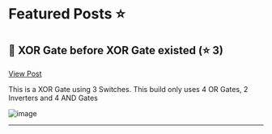 # Featured Posts ⭐

## 🥇 XOR Gate before XOR Gate existed (⭐ 3)
[View Post](https://discord.com/channels/1407297283220836372/1409159643846148127/1409159643846148127)

This is a XOR Gate using 3 Switches. This build only uses 4 OR Gates, 2 Inverters and 4 AND Gates


![image](https://cdn.discordapp.com/attachments/1409159643846148127/1409159644219179078/image.png?ex=68adaf30&is=68ac5db0&hm=6a8ae39848be1ed761ad6e9a54da64ef64a4bb1a6a74ebd14384276769a73700&)

---

